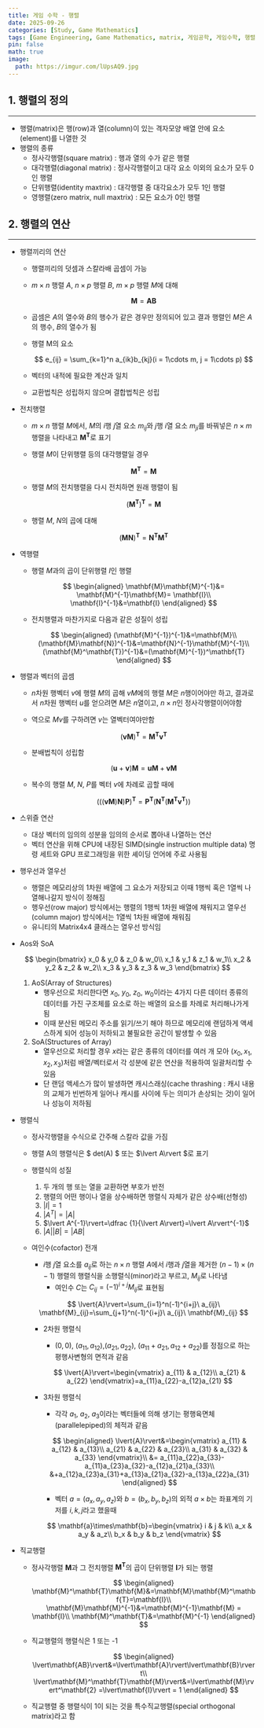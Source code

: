```yaml
---
title: 게임 수학 - 행렬
date: 2025-09-26
categories: [Study, Game Mathematics]
tags: [Game Engineering, Game Mathematics, matrix, 게임공학, 게임수학, 행렬]
pin: false
math: true
image:
  path: https://imgur.com/lUpsAQ9.jpg
---
```


## 1. 행렬의 정의

---

- 행렬(matrix)은 행(row)과 열(column)이 있는 격자모양 배열 안에 요소(element)를 나열한 것
- 행렬의 종류
  - 정사각행렬(square matrix) : 행과 열의 수가 같은 행렬
  - 대각행렬(diagonal matrix) : 정사각행렬이고 대각 요소 이외의 요소가 모두 0인 행렬
  - 단위행렬(identity maxtrix) : 대각행렬 중 대각요소가 모두 1인 행렬
  - 영행렬(zero matrix, null maxtrix) : 모든 요소가 0인 행렬

## 2. 행렬의 연산

---

- 행렬끼리의 연산
  - 행렬끼리의 덧셈과 스칼라배 곱셈이 가능
  - $m \times n$ 행렬 $A$, $n \times p$ 행렬 $B$, $m \times p$ 행렬 $M$에 대해
  
    $$
    \mathbf{M}=\mathbf{A}\mathbf{B}
    $$
  
  - 곱셈은 $A$의 열수와 $B$의 행수가 같은 경우만 정의되어 있고 결과 행렬인 $M$은 $A$의 행수, $B$의 열수가 됨
  - 행렬 M의 요소
  
    $$
    e_{ij} = \sum_{k=1}^n a_{ik}b_{kj}(i = 1\cdots m, j = 1\cdots p)
    $$
  
  - 벡터의 내적에 필요한 계산과 일치
  - 교환법칙은 성립하지 않으며 결합법칙은 성립
  
- 전치행렬
  - $m \times n$ 행렬 $M$에서, $M$의 $i$행 $j$열 요소 $m_{ij}$와 $j$행 $i$열 요소 $m_{ji}$를 바꿔넣은 $n \times m$ 행렬을 나타내고 $\mathbf{M}^\mathbf{T}$로 표기
  - 행렬 $M$이 단위행렬 등의 대각행렬일 경우
  
    $$
    \mathbf M^\mathbf{T} = \mathbf M
    $$
  
  - 행렬 $M$의 전치행렬을 다시 전치하면 원래 행렬이 됨
  
    $$
    (\mathbf{M}^\mathbf{T})^\mathbf{T}=\mathbf{M}
    $$
  
  - 행렬 $M$, $N$의 곱에 대해
  
    $$
    (\mathbf{M}\mathbf{N})^\mathbf{T}=\mathbf{N}^\mathbf{T}\mathbf{M}^\mathbf{T}
    $$

- 역행렬
  - 행렬 $M$과의 곱이 단위행렬 $I$인 행렬
  
    $$
    \begin{aligned}
    \mathbf{M}\mathbf{M}^{-1}&= \mathbf{M}^{-1}\mathbf{M}= \mathbf{I}\\
    \mathbf{I}^{-1}&=\mathbf{I}
    \end{aligned}
    $$
  
  - 전치행렬과 마찬가지로 다음과 같은 성질이 성립
  
    $$
    \begin{aligned}
    (\mathbf{M}^{-1})^{-1}&=\mathbf{M}\\
    (\mathbf{M}\mathbf{N})^{-1}&=\mathbf{N}^{-1}\mathbf{M}^{-1}\\
    (\mathbf{M}^\mathbf{T})^{-1}&=(\mathbf{M}^{-1})^\mathbf{T}
    \end{aligned}
    $$
  
- 행렬과 벡터의 곱셈
  - $n$차원 행벡터 $v$에 행렬 $M$의 곱해 $vM$에의 행렬 $M$은 $n$행이어야만 하고, 결과로서 $n$차원 행벡터 $u$를 얻으려면 $M$은 $n$열이고, $n \times n$인 정사각행렬이어야함
  - 역으로 $Mv$를 구하려면 $v$는 열벡터여야만함
  
    $$
    (\mathbf{v}\mathbf{M})^\mathbf{T}=\mathbf{M}^\mathbf{T}\mathbf{v}^\mathbf{T}
    $$
  
  - 분배법칙이 성립함
  
    $$
    (\mathbf{u}+\mathbf{v})\mathbf{M}=\mathbf{u}\mathbf{M}+\mathbf{v}\mathbf{M}
    $$
  
  - 복수의 행렬 $M$, $N$, $P$를 벡터 $v$에 차례로 곱할 때에
  
    $$
    (((\mathbf{v}\mathbf{M})\mathbf{N})\mathbf{P})^\mathbf{T}=\mathbf{P}^\mathbf{T}(\mathbf{N}^\mathbf{T}(\mathbf{M}^\mathbf{T}\mathbf{v}^\mathbf{T}))
    $$
  
- 스위즐 연산
  - 대상 벡터의 임의의 성분을 임의의 순서로 뽑아내 나열하는 연산
  - 벡터 연산을 위해 CPU에 내장된 SIMD(single instruction multiple data) 명령 세트와 GPU 프로그래밍을 위한 셰이딩 언어에 주로 사용됨
  
- 행우선과 열우선
  - 행렬은 메모리상의 1차원 배열에 그 요소가 저장되고 이때 1행씩 혹은 1열씩 나열해나갈지 방식이 정해짐
  - 행우선(row major) 방식에서는 행렬의 1행씩 1차원 배열에 채워지고 열우선(column major) 방식에서는 1열씩 1차원 배열에 채워짐
  - 유니티의 Matrix4x4 클래스는 열우선 방식임
  
- Aos와 SoA
  
  $$
  \begin{bmatrix}
  x_0 & y_0 & z_0 & w_0\\
  x_1 & y_1 & z_1 & w_1\\
  x_2 & y_2 & z_2 & w_2\\
  x_3 & y_3 & z_3 & w_3
  \end{bmatrix}
  $$
  
  1. AoS(Array of Structures)
     - 행우선으로 처리한다면 $x_0$, $y_0$, $z_0$, $w_0$이라는 4가지 다른 데이터 종류의 데이터를 가진 구조체를 요소로 하는 배열의 요소를 차례로 처리해나가게 됨
     - 이때 분산된 메모리 주소를 읽기/쓰기 해야 하므로 메모리에 랜덤하게 액세스하게 되어 성능이 저하되고 불필요한 공간이 발생할 수 있음
  2. SoA(Structures of Array)
     - 열우선으로 처리할 경우 $x$라는 같은 종류의 데이터를 여러 개 모아 $(x_0, x_1, x_2, x_3)$처럼 배열/벡터로서 각 성분에 같은 연산을 적용하여 일괄처리할 수 있음
     - 단 랜덤 액세스가 많이 발생하면 캐시스래싱(cache thrashing : 캐시 내용의 교체가 빈번하게 일어나 캐시를 사이에 두는 의미가 손상되는 것)이 일어나 성능이 저하됨
  
- 행렬식
  - 정사각행렬을 수식으로 간주해 스칼라 값을 가짐
  - 행렬 A의 행렬식은 $ det(A) $ 또는 $\lvert A\rvert $로 표기
  - 행렬식의 성질
    1. 두 개의 행 또는 열을 교환하면 부호가 반전
    2. 행렬의 어떤 행이나 열을 상수배하면 행렬식 자체가 같은 상수배(선형성)
    3. $\lvert I\rvert=1$
    4. $\lvert A^T\rvert=\lvert A \rvert$
    5. $\lvert A^{-1}\rvert=\dfrac {1}{\lvert A\rvert}=\lvert A\rvert^{-1}$
    6. $\lvert A\rvert\lvert B\rvert=\lvert AB\rvert$
  - 여인수(cofactor) 전개
    - $i$행 $j$열 요소를 $a_{ij}$로 하는 $n \times n$ 행렬 $A$에서 $i$행과 $j$열을 제거한 $(n - 1)\times(n-1)$ 행렬의 행렬식을 소행렬식(minor)라고 부르고, $M_{ij}$로 나타냄
      - 여인수 $C$는 $C_{ij}=(-1)^{i+j}M_{ij}$로 표현됨
  
    $$
    \lvert{A}\rvert=\sum_{i=1}^n(-1)^{i+j}\ a_{ij}\ \mathbf{M}_{ij}=\sum_{j+1}^n(-1)^{i+j}\ a_{ij}\ \mathbf{M}_{ij}
    $$
  
    - 2차원 행렬식
      - $(0, 0)$,  $(a_{11},a_{12})$,$(a_{21},a_{22})$, $(a_{11}+a_{21},a_{12}+a_{22})$를 정점으로 하는 평행사변형의 면적과 같음
  
      $$
      \lvert{A}\rvert=\begin{vmatrix}
      a_{11} & a_{12}\\
      a_{21} & a_{22}
      \end{vmatrix}=a_{11}a_{22}-a_{12}a_{21}
      $$
  
    - 3차원 행렬식
      - 각각 $a_1$, $a_2$, $a_3$이라는 벡터들에 의해 생기는 평행육면체(parallelepiped)의 체적과 같음
  
      $$
      \begin{aligned}
      \lvert{A}\rvert&=\begin{vmatrix}
      a_{11} & a_{12} & a_{13}\\
      a_{21} & a_{22} & a_{23}\\
      a_{31} & a_{32} & a_{33}
      \end{vmatrix}\\
      &= a_{11}a_{22}a_{33}-a_{11}a_{23}a_{32}-a_{12}a_{21}a_{33}\\
      &+a_{12}a_{23}a_{31}+a_{13}a_{21}a_{32}-a_{13}a_{22}a_{31}
      \end{aligned}
      $$
  
      - 벡터 $a = (a_x, a_y,a_z)$와 $b =(b_x,b_y,b_z)$의 외적 $a \times b$는 좌표계의 기저를 $i,k,j$라고 했을때
  
      $$
      \mathbf{a}\times\mathbf{b}=\begin{vmatrix}
      i & j & k\\
      a_x & a_y & a_z\\
      b_x & b_y & b_z
      \end{vmatrix}
      $$
  
- 직교행렬
  - 정사각행렬 $\mathbf{M}$과 그 전치행렬 $\mathbf{M}^\mathbf{T}$의 곱이 단위행렬 $\mathbf{I}$가 되는 행렬
  
    $$
    \begin{aligned}
    \mathbf{M}^\mathbf{T}\mathbf{M}&=\mathbf{M}\mathbf{M}^\mathbf{T}=\mathbf{I}\\
    \mathbf{M}\mathbf{M}^{-1}&=\mathbf{M}^{-1}\mathbf{M} = \mathbf{I}\\
    \mathbf{M}^\mathbf{T}&=\mathbf{M}^{-1}
    \end{aligned}
    $$
  
  - 직교행렬의 행렬식은 1 또는 -1
  
    $$
    \begin{aligned}
    \lvert\mathbf{AB}\rvert&=\lvert\mathbf{A}\rvert\lvert\mathbf{B}\rvert\\
    \lvert\mathbf{M}^\mathbf{T}\mathbf{M}\rvert&=\lvert\mathbf{M}\rvert^\mathbf{2}
    =\lvert\mathbf{I}\rvert = 1
    \end{aligned}
    $$
  
  - 직교행렬 중 행렬식이 1이 되는 것을 특수직교행렬(special orthogonal matrix)라고 함

